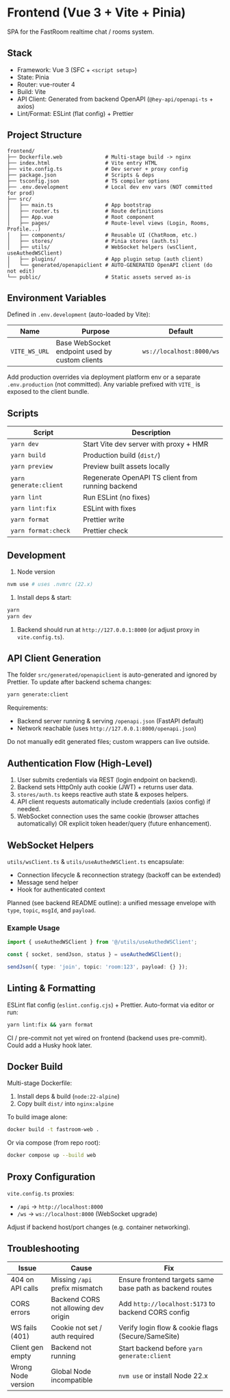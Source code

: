 # Frontend (Vue 3 + Vite + Pinia)

SPA for the FastRoom realtime chat / rooms system.

## Stack

- Framework: Vue 3 (SFC + `<script setup>`)
- State: Pinia
- Router: vue-router 4
- Build: Vite
- API Client: Generated from backend OpenAPI (`@hey-api/openapi-ts` + axios)
- Lint/Format: ESLint (flat config) + Prettier

## Project Structure

```text
frontend/
├── Dockerfile.web              # Multi-stage build -> nginx
├── index.html                  # Vite entry HTML
├── vite.config.ts              # Dev server + proxy config
├── package.json                # Scripts & deps
├── tsconfig.json               # TS compiler options
├── .env.development            # Local dev env vars (NOT committed for prod)
├── src/
│   ├── main.ts                 # App bootstrap
│   ├── router.ts               # Route definitions
│   ├── App.vue                 # Root component
│   ├── pages/                  # Route-level views (Login, Rooms, Profile...)
│   ├── components/             # Reusable UI (ChatRoom, etc.)
│   ├── stores/                 # Pinia stores (auth.ts)
│   ├── utils/                  # WebSocket helpers (wsClient, useAuthedWSClient)
│   ├── plugins/                # App plugin setup (auth client)
│   └── generated/openapiclient # AUTO-GENERATED OpenAPI client (do not edit)
└── public/                     # Static assets served as-is
```

## Environment Variables

Defined in `.env.development` (auto-loaded by Vite):

| Name | Purpose | Default |
|------|---------|---------|
| `VITE_WS_URL` | Base WebSocket endpoint used by custom clients | `ws://localhost:8000/ws` |

Add production overrides via deployment platform env or a separate `.env.production` (not committed). Any variable prefixed with `VITE_` is exposed to the client bundle.

## Scripts

| Script | Description |
|--------|-------------|
| `yarn dev` | Start Vite dev server with proxy + HMR |
| `yarn build` | Production build (`dist/`) |
| `yarn preview` | Preview built assets locally |
| `yarn generate:client` | Regenerate OpenAPI TS client from running backend |
| `yarn lint` | Run ESLint (no fixes) |
| `yarn lint:fix` | ESLint with fixes |
| `yarn format` | Prettier write |
| `yarn format:check` | Prettier check |

## Development

1. Node version

```bash
nvm use # uses .nvmrc (22.x)
```

1. Install deps & start:

```bash
yarn
yarn dev
```

1. Backend should run at `http://127.0.0.1:8000` (or adjust proxy in `vite.config.ts`).

## API Client Generation

The folder `src/generated/openapiclient` is auto-generated and ignored by Prettier. To update after backend schema changes:

```bash
yarn generate:client
```

Requirements:

- Backend server running & serving `/openapi.json` (FastAPI default)
- Network reachable (uses `http://127.0.0.1:8000/openapi.json`)

Do not manually edit generated files; custom wrappers can live outside.

## Authentication Flow (High-Level)

1. User submits credentials via REST (login endpoint on backend).
2. Backend sets HttpOnly auth cookie (JWT) + returns user data.
3. `stores/auth.ts` keeps reactive auth state & exposes helpers.
4. API client requests automatically include credentials (axios config) if needed.
5. WebSocket connection uses the same cookie (browser attaches automatically) OR explicit token header/query (future enhancement).

## WebSocket Helpers

`utils/wsClient.ts` & `utils/useAuthedWSClient.ts` encapsulate:

- Connection lifecycle & reconnection strategy (backoff can be extended)
- Message send helper
- Hook for authenticated context

Planned (see backend README outline): a unified message envelope with `type`, `topic`, `msgId`, and `payload`.

### Example Usage

```ts
import { useAuthedWSClient } from '@/utils/useAuthedWSClient';

const { socket, sendJson, status } = useAuthedWSClient();

sendJson({ type: 'join', topic: 'room:123', payload: {} });
```

## Linting & Formatting

ESLint flat config (`eslint.config.cjs`) + Prettier. Auto-format via editor or run:

```bash
yarn lint:fix && yarn format
```

CI / pre-commit not yet wired on frontend (backend uses pre-commit). Could add a Husky hook later.

## Docker Build

Multi-stage Dockerfile:

1. Install deps & build (`node:22-alpine`)
2. Copy built `dist/` into `nginx:alpine`

To build image alone:

```bash
docker build -t fastroom-web .
```

Or via compose (from repo root):

```bash
docker compose up --build web
```

## Proxy Configuration

`vite.config.ts` proxies:

- `/api` -> `http://localhost:8000`
- `/ws`  -> `ws://localhost:8000` (WebSocket upgrade)

Adjust if backend host/port changes (e.g. container networking).

## Troubleshooting

| Issue | Cause | Fix |
|-------|-------|-----|
| 404 on API calls | Missing `/api` prefix mismatch | Ensure frontend targets same base path as backend routes |
| CORS errors | Backend CORS not allowing dev origin | Add `http://localhost:5173` to backend CORS config |
| WS fails (401) | Cookie not set / auth required | Verify login flow & cookie flags (Secure/SameSite) |
| Client gen empty | Backend not running | Start backend before `yarn generate:client` |
| Wrong Node version | Global Node incompatible | `nvm use` or install Node 22.x |
